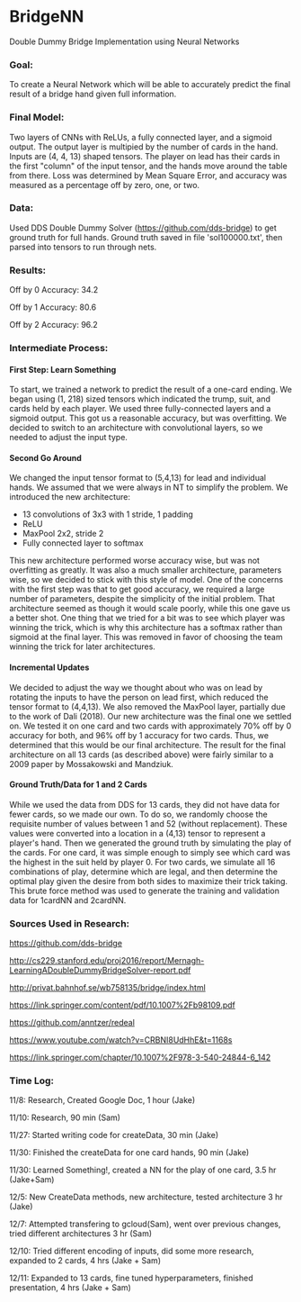 # BridgeNN
Double Dummy Bridge Implementation using Neural Networks

### Goal: 
To create a Neural Network which will be able to accurately predict the final result of a bridge hand given full information.

### Final Model: 
Two layers of CNNs with ReLUs, a fully connected layer, and a sigmoid output. The output layer is multipied by the number of cards in the hand.
Inputs are (4, 4, 13) shaped tensors. The player on lead has their cards in the first "column" of the input tensor, and the hands move around the table from there.
Loss was determined by Mean Square Error, and accuracy was measured as a percentage off by zero, one, or two.

### Data:
Used DDS Double Dummy Solver (https://github.com/dds-bridge) to get ground truth for full hands. Ground truth saved in file 'sol100000.txt', then parsed into tensors to run through nets. 

### Results:

Off by 0 Accuracy: 34.2

Off by 1 Accuracy: 80.6

Off by 2 Accuracy: 96.2

### Intermediate Process:
#### First Step: Learn Something
To start, we trained a network to predict the result of a one-card ending. We began using (1, 218) sized tensors which indicated the trump, suit, and cards held by each player. We used three fully-connected layers and a sigmoid output. This got us a reasonable accuracy, but was overfitting. We decided to switch to an architecture with convolutional layers, so we needed to adjust the input type.

#### Second Go Around
We changed the input tensor format to (5,4,13) for lead and individual hands. We assumed that we were always in NT to simplify the problem. We introduced the new architecture: 
* 13 convolutions of 3x3 with 1 stride, 1 padding 
* ReLU
* MaxPool 2x2, stride 2
* Fully connected layer to softmax

This new architecture performed worse accuracy wise, but was not overfitting as greatly. It was also a much smaller architecture, parameters wise, so we decided to stick with this style of model. One of the concerns with the first step was that to get good accuracy, we required a large number of parameters, despite the simplicity of the initial problem. That architecture seemed as though it would scale poorly, while this one gave us a better shot. One thing that we tried for a bit was to see which player was winning the trick, which is why this architecture has a softmax rather than sigmoid at the final layer. This was removed in favor of choosing the team winning the trick for later architectures.

#### Incremental Updates
We decided to adjust the way we thought about who was on lead by rotating the inputs to have the person on lead first, which reduced the tensor format to (4,4,13). We also removed the MaxPool layer, partially due to the work of Dali (2018). Our new architecture was the final one we settled on. We tested it on one card and two cards with approximately 70% off by 0 accuracy for both, and 96% off by 1 accuracy for two cards. Thus, we determined that this would be our final architecture. The result for the final architecture on all 13 cards (as described above) were fairly similar to a 2009 paper by Mossakowski and Mandziuk. 

#### Ground Truth/Data for 1 and 2 Cards
While we used the data from DDS for 13 cards, they did not have data for fewer cards, so we made our own. To do so, we randomly choose the requisite number of values between 1 and 52 (without replacement). These values were converted into a location in a (4,13) tensor to represent a player's hand. Then we generated the ground truth by simulating the play of the cards. For one card, it was simple enough to simply see which card was the highest in the suit held by player 0. For two cards, we simulate all 16 combinations of play, determine which are legal, and then determine the optimal play given the desire from both sides to maximize their trick taking. This brute force method was used to generate the training and validation data for 1cardNN and 2cardNN.


### Sources Used in Research: 

https://github.com/dds-bridge

http://cs229.stanford.edu/proj2016/report/Mernagh-LearningADoubleDummyBridgeSolver-report.pdf

http://privat.bahnhof.se/wb758135/bridge/index.html

https://link.springer.com/content/pdf/10.1007%2Fb98109.pdf

https://github.com/anntzer/redeal

https://www.youtube.com/watch?v=CRBNI8UdHhE&t=1168s

https://link.springer.com/chapter/10.1007%2F978-3-540-24844-6_142 


### Time Log:
11/8: Research, Created Google Doc, 1 hour (Jake)

11/10: Research, 90 min (Sam)

11/27: Started writing code for createData, 30 min (Jake)

11/30: Finished the createData for one card hands, 90 min (Jake)

11/30: Learned Something!, created a NN for the play of one card, 3.5 hr (Jake+Sam)

12/5: New CreateData methods, new architecture, tested architecture 3 hr (Jake)

12/7: Attempted transfering to gcloud(Sam), went over previous changes, tried different architectures 3 hr (Sam)

12/10: Tried different encoding of inputs, did some more research, expanded to 2 cards, 4 hrs (Jake + Sam)

12/11: Expanded to 13 cards, fine tuned hyperparameters, finished presentation, 4 hrs (Jake + Sam)
